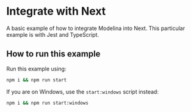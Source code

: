 # Integrate with Next

A basic example of how to integrate Modelina into Next. This particular example is with Jest and TypeScript.

## How to run this example

Run this example using:

```sh
npm i && npm run start
```

If you are on Windows, use the `start:windows` script instead:

```sh
npm i && npm run start:windows
```
